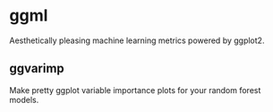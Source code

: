 # ggml

Aesthetically pleasing machine learning metrics powered by ggplot2.


## ggvarimp

Make pretty ggplot variable importance plots for your random forest models.

